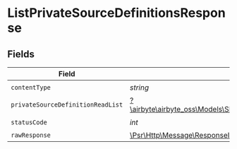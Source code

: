 # ListPrivateSourceDefinitionsResponse


## Fields

| Field                                                                                                                         | Type                                                                                                                          | Required                                                                                                                      | Description                                                                                                                   |
| ----------------------------------------------------------------------------------------------------------------------------- | ----------------------------------------------------------------------------------------------------------------------------- | ----------------------------------------------------------------------------------------------------------------------------- | ----------------------------------------------------------------------------------------------------------------------------- |
| `contentType`                                                                                                                 | *string*                                                                                                                      | :heavy_check_mark:                                                                                                            | N/A                                                                                                                           |
| `privateSourceDefinitionReadList`                                                                                             | [?\airbyte\airbyte_oss\Models\Shared\PrivateSourceDefinitionReadList](../../models/shared/PrivateSourceDefinitionReadList.md) | :heavy_minus_sign:                                                                                                            | Successful operation                                                                                                          |
| `statusCode`                                                                                                                  | *int*                                                                                                                         | :heavy_check_mark:                                                                                                            | N/A                                                                                                                           |
| `rawResponse`                                                                                                                 | [\Psr\Http\Message\ResponseInterface](https://www.php-fig.org/psr/psr-7/#33-psrhttpmessageresponseinterface)                  | :heavy_minus_sign:                                                                                                            | N/A                                                                                                                           |